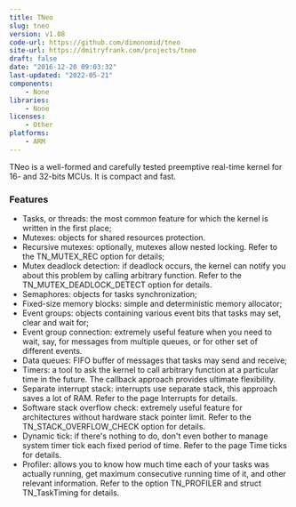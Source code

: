 ```yaml
---
title: TNeo
slug: tneo
version: v1.08
code-url: https://github.com/dimonomid/tneo
site-url: https://dmitryfrank.com/projects/tneo
draft: false
date: "2016-12-20 09:03:32"
last-updated: "2022-05-21"
components:
    - None
libraries:
    - None
licenses:
    - Other
platforms:
    - ARM
---
```

TNeo is a well-formed and carefully tested preemptive real-time kernel for 16- and 32-bits MCUs. It is compact and fast.

<!--more-->

### Features

- Tasks, or threads: the most common feature for which the kernel is written in the first place;
- Mutexes: objects for shared resources protection.
- Recursive mutexes: optionally, mutexes allow nested locking. Refer to the TN_MUTEX_REC option for details;
- Mutex deadlock detection: if deadlock occurs, the kernel can notify you about this problem by calling arbitrary function. Refer to the TN_MUTEX_DEADLOCK_DETECT option for details.
- Semaphores: objects for tasks synchronization;
- Fixed-size memory blocks: simple and deterministic memory allocator;
- Event groups: objects containing various event bits that tasks may set, clear and wait for;
- Event group connection: extremely useful feature when you need to wait, say, for messages from multiple queues, or for other set of different events.
- Data queues: FIFO buffer of messages that tasks may send and receive;
- Timers: a tool to ask the kernel to call arbitrary function at a particular time in the future. The callback approach provides ultimate flexibility.
- Separate interrupt stack: interrupts use separate stack, this approach saves a lot of RAM. Refer to the page Interrupts for details.
- Software stack overflow check: extremely useful feature for architectures without hardware stack pointer limit. Refer to the TN_STACK_OVERFLOW_CHECK option for details.
- Dynamic tick: if there's nothing to do, don't even bother to manage system timer tick each fixed period of time. Refer to the page Time ticks for details.
- Profiler: allows you to know how much time each of your tasks was actually running, get maximum consecutive running time of it, and other relevant information. Refer to the option TN_PROFILER and struct TN_TaskTiming for details.

<!--github-projects-->